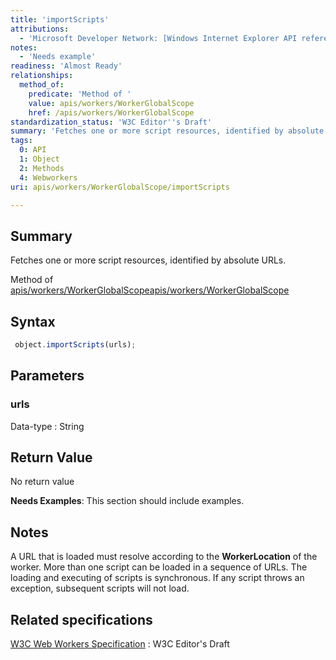 ```yaml
---
title: 'importScripts'
attributions:
  - 'Microsoft Developer Network: [Windows Internet Explorer API reference Article](http://msdn.microsoft.com/en-us/library/ie/hh828809%28v=vs.85%29.aspx)'
notes:
  - 'Needs example'
readiness: 'Almost Ready'
relationships:
  method_of:
    predicate: 'Method of '
    value: apis/workers/WorkerGlobalScope
    href: /apis/workers/WorkerGlobalScope
standardization_status: 'W3C Editor''s Draft'
summary: 'Fetches one or more script resources, identified by absolute URLs.'
tags:
  0: API
  1: Object
  2: Methods
  4: Webworkers
uri: apis/workers/WorkerGlobalScope/importScripts

---
```

## Summary

Fetches one or more script resources, identified by absolute URLs.

Method of [apis/workers/WorkerGlobalScope](/apis/workers/WorkerGlobalScope)[apis/workers/WorkerGlobalScope](/apis/workers/WorkerGlobalScope)

## Syntax

``` js
 object.importScripts(urls);
```

## Parameters

### urls

 Data-type
:   String

## Return Value

No return value

**Needs Examples**: This section should include examples.

## Notes

A URL that is loaded must resolve according to the **WorkerLocation** of the worker. More than one script can be loaded in a sequence of URLs. The loading and executing of scripts is synchronous. If any script throws an exception, subsequent scripts will not load.

## Related specifications

[W3C Web Workers Specification](http://dev.w3.org/html5/workers)
:   W3C Editor's Draft
